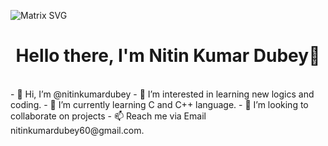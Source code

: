 ![Matrix SVG](https://raw.githubusercontent.com/rodrigograca31/rodrigograca31/master/matrix.svg)
<p>
  <h1 align="center"><b>Hello there, I'm Nitin Kumar Dubey👋</b></h1>
</p>
<br>
- 👋 Hi, I’m @nitinkumardubey
- 👀 I’m interested in learning new logics and coding.
- 🌱 I’m currently learning C and C++ language.
- 💞️ I’m looking to collaborate on projects
- 📫 Reach me via Email nitinkumardubey60@gmail.com.

<!---
nitinkumardubey/nitinkumardubey is a ✨ special ✨ repository because its `README.md` (this file) appears on your GitHub profile.
You can click the Preview link to take a look at your changes.
--->
